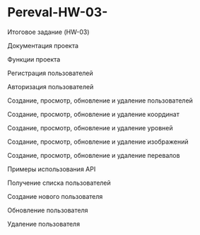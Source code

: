# Pereval-HW-03-
Итоговое задание (HW-03)

Документация проекта

Функции проекта

Регистрация пользователей

Авторизация пользователей

Создание, просмотр, обновление и удаление пользователей

Создание, просмотр, обновление и удаление координат

Создание, просмотр, обновление и удаление уровней

Создание, просмотр, обновление и удаление изображений

Создание, просмотр, обновление и удаление перевалов

Примеры использования API

Получение списка пользователей

Создание нового пользователя

Обновление пользователя

Удаление пользователя
